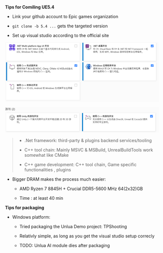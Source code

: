 **Tips for Comiling UE5.4**

- Link your github account to Epic games organization

- `git clone -b 5.4 ...` gets the targeted version

- Set up visual studio according to the official site

![](img\img1.png)

![](img\img2.png)

> - .Net framework: third-party & plugins backend services/tooling
> 
> - C++ tool chain: Mainly MSVC & MSBuild, UnrealBuildTools work somewhat like CMake
> 
> - C++ game development: C++ tool chain, Game specific functionalities , plugins

- Bigger DRAM makes the process much easier: 
  
  - AMD Ryzen 7 8845H + Crucial DDR5-5600 MHz 64(2x32)GB
  
  - Time : at least 40 min

**Tips for packaging**

- Windows platform:
  
  - Tried packaging the Unlua Demo project: TPShooting
  
  - Relativly simple, as long as you get the visual studio setup correcly
  
  - TODO: Unlua AI module dies after packaging
